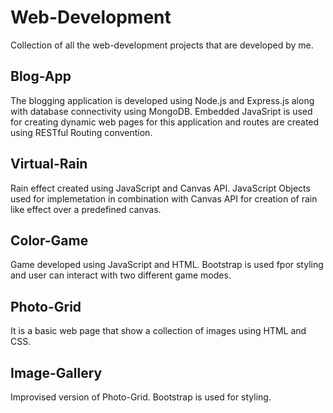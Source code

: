 # Web-Development
Collection of all the web-development projects that are developed by me.

## Blog-App
The blogging application is developed using Node.js and Express.js along with database connectivity using MongoDB. Embedded JavaSript is used for creating dynamic web pages for this application and routes are created using RESTful Routing convention.

## Virtual-Rain
Rain effect created using JavaScript and Canvas API. JavaScript Objects used for implemetation in combination with Canvas API for creation of rain like effect over a predefined canvas.

## Color-Game
Game developed using JavaScript and HTML. Bootstrap is used fpor styling and user can interact with two different game modes.

## Photo-Grid
It is a basic web page that show a collection of images using HTML and CSS.

## Image-Gallery
Improvised version of Photo-Grid. Bootstrap is used for styling.

